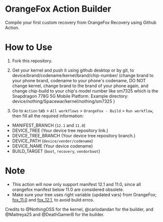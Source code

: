 # OrangeFox Action Builder
Compile your first custom recovery from OrangeFox Recovery using Github Action.

# How to Use
1. Fork this repository.

2. Get your kernel and push it using github desktop or by git, to device/brand/codename/kernel/brand/chip-number/ (change brand to your phone brand, codename to your phone's codename, DO NOT change kernel, change brand to the brand of your phone again, and change chip-build to your chip's model number like sm7325 which is the Snapdragon 778G 5G Mobile Platform. Example directory: device/nothing/Spacewar/kernel/nothing/sm7325 )

3. Go to `Action` tab > `All workflows` > `OrangeFox - Build` > `Run workflow`, then fill all the required information:
 * MANIFEST_BRANCH (`12.1` and `11.0`)
 * DEVICE_TREE (Your device tree repository link.)
 * DEVICE_TREE_BRANCH (Your device tree repository branch.)
 * DEVICE_PATH (`device/vendor/codename`)
 * DEVICE_NAME (Your device codename)
 * BUILD_TARGET (`boot`, `recovery`, `vendorboot`)

 # Note
* This action will now only support manifest 12.1 and 11.0, since all orangefox manifest below 11.0 are considered obsolete.
* Make sure your tree uses right variable (updated vars) from OrangeFox; [fox_11.0](https://gitlab.com/OrangeFox/vendor/recovery/-/blob/fox_11.0/orangefox_build_vars.txt) and [fox_12.1](https://gitlab.com/OrangeFox/vendor/recovery/-/blob/fox_12.1/orangefox_build_vars.txt), to avoid build erros.

Credits to @NothingOSS for the kernel, @carlodandan for the builder, and @Maitreya25 and @DeathGamerB for the builder.
